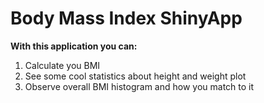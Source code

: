 # Body Mass Index ShinyApp

**With this application you can:**

1. Calculate you BMI
2. See some cool statistics about height and weight plot
3. Observe overall BMI histogram and how you match to it
